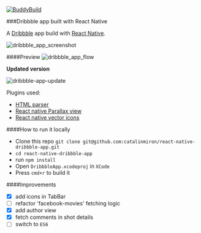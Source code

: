 [![BuddyBuild](https://dashboard.buddybuild.com/api/statusImage?appID=55e0b1142844140100bcff33&branch=master&build=latest)](https://dashboard.buddybuild.com/apps/55e0b1142844140100bcff33/build/latest)

###Dribbble app built with React Native

A [Dribbble](http://dribbble.com) app build with [React Native](https://github.com/facebook/react-native).

![dribbble_app_screenshot](https://cloud.githubusercontent.com/assets/2805320/8113463/db61b072-1076-11e5-8aa2-52417f019ea0.jpg)

####Preview
![dribbble_app_flow](https://cloud.githubusercontent.com/assets/2805320/8127634/25311eb0-1101-11e5-83aa-06dcc2d69da3.gif)


__Updated version__

![dribbble-app-update](https://cloud.githubusercontent.com/assets/2805320/9274780/1ca63a6a-42a1-11e5-8570-2c2781ec721f.gif)



Plugins used:
- [HTML parser](https://github.com/jsdf/react-native-htmlview)
- [React native Parallax view](https://github.com/lelandrichardson/react-native-parallax-view)
- [React native vector icons](https://github.com/oblador/react-native-vector-icons)

####How to run it locally

- Clone this repo `git clone git@github.com:catalinmiron/react-native-dribbble-app.git`
- `cd react-native-dribbble-app`
- run `npm install`
- Open `DribbbleApp.xcodeproj` in `XCode`
- Press `cmd+r` to build it


####Improvements
- [x] add icons in TabBar
- [ ] refactor 'facebook-movies' fetching logic
- [x] add author view
- [x] fetch comments in shot details
- [ ] switch to `ES6`
